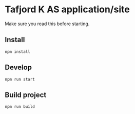 # Tafjord K AS application/site

Make sure you read this before starting.

## Install
`npm install`

## Develop
`npm run start`

## Build project
`npm run build`